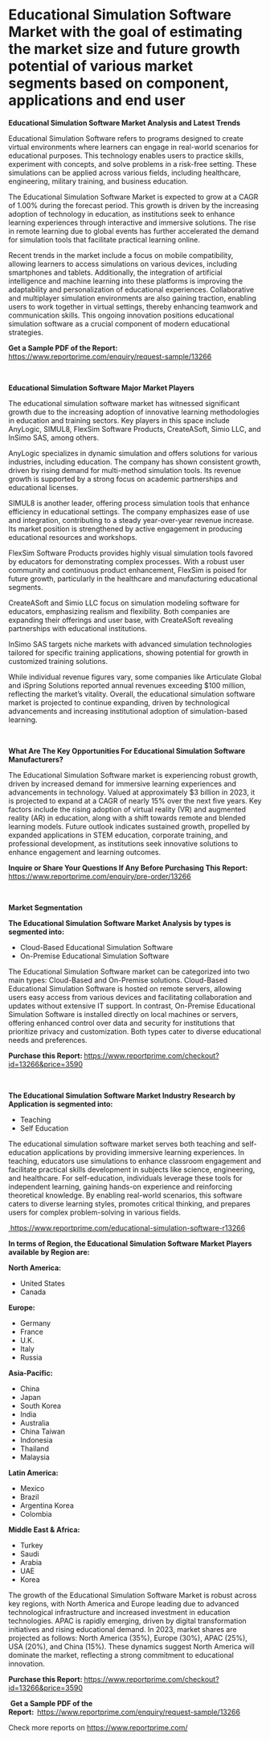 <p><h1>Educational Simulation Software Market with the goal of estimating the market size and future growth potential of various market segments based on component, applications and end user</h1></p><p><strong>Educational Simulation Software Market Analysis and Latest Trends</strong></p>
<p><p>Educational Simulation Software refers to programs designed to create virtual environments where learners can engage in real-world scenarios for educational purposes. This technology enables users to practice skills, experiment with concepts, and solve problems in a risk-free setting. These simulations can be applied across various fields, including healthcare, engineering, military training, and business education.</p><p>The Educational Simulation Software Market is expected to grow at a CAGR of 1.00% during the forecast period. This growth is driven by the increasing adoption of technology in education, as institutions seek to enhance learning experiences through interactive and immersive solutions. The rise in remote learning due to global events has further accelerated the demand for simulation tools that facilitate practical learning online.</p><p>Recent trends in the market include a focus on mobile compatibility, allowing learners to access simulations on various devices, including smartphones and tablets. Additionally, the integration of artificial intelligence and machine learning into these platforms is improving the adaptability and personalization of educational experiences. Collaborative and multiplayer simulation environments are also gaining traction, enabling users to work together in virtual settings, thereby enhancing teamwork and communication skills. This ongoing innovation positions educational simulation software as a crucial component of modern educational strategies.</p></p>
<p><strong>Get a Sample PDF of the Report:&nbsp;</strong> <a href="https://www.reportprime.com/enquiry/request-sample/13266?utm_campaign=3543&utm_medium=2&utm_source=Github&utm_content=ia&utm_term=20032025&utm_id=educational-simulation-software">https://www.reportprime.com/enquiry/request-sample/13266</a></p>
<p>&nbsp;</p>
<p><strong>Educational Simulation Software Major Market Players</strong></p>
<p><p>The educational simulation software market has witnessed significant growth due to the increasing adoption of innovative learning methodologies in education and training sectors. Key players in this space include AnyLogic, SIMUL8, FlexSim Software Products, CreateASoft, Simio LLC, and InSimo SAS, among others. </p><p>AnyLogic specializes in dynamic simulation and offers solutions for various industries, including education. The company has shown consistent growth, driven by rising demand for multi-method simulation tools. Its revenue growth is supported by a strong focus on academic partnerships and educational licenses.</p><p>SIMUL8 is another leader, offering process simulation tools that enhance efficiency in educational settings. The company emphasizes ease of use and integration, contributing to a steady year-over-year revenue increase. Its market position is strengthened by active engagement in producing educational resources and workshops.</p><p>FlexSim Software Products provides highly visual simulation tools favored by educators for demonstrating complex processes. With a robust user community and continuous product enhancement, FlexSim is poised for future growth, particularly in the healthcare and manufacturing educational segments.</p><p>CreateASoft and Simio LLC focus on simulation modeling software for educators, emphasizing realism and flexibility. Both companies are expanding their offerings and user base, with CreateASoft revealing partnerships with educational institutions.</p><p>InSimo SAS targets niche markets with advanced simulation technologies tailored for specific training applications, showing potential for growth in customized training solutions.</p><p>While individual revenue figures vary, some companies like Articulate Global and iSpring Solutions reported annual revenues exceeding $100 million, reflecting the market’s vitality. Overall, the educational simulation software market is projected to continue expanding, driven by technological advancements and increasing institutional adoption of simulation-based learning.</p></p>
<p>&nbsp;</p>
<p><strong>What Are The Key Opportunities For Educational Simulation Software Manufacturers?</strong></p>
<p><p>The Educational Simulation Software market is experiencing robust growth, driven by increased demand for immersive learning experiences and advancements in technology. Valued at approximately $3 billion in 2023, it is projected to expand at a CAGR of nearly 15% over the next five years. Key factors include the rising adoption of virtual reality (VR) and augmented reality (AR) in education, along with a shift towards remote and blended learning models. Future outlook indicates sustained growth, propelled by expanded applications in STEM education, corporate training, and professional development, as institutions seek innovative solutions to enhance engagement and learning outcomes.</p></p>
<p><strong>Inquire or Share Your Questions If Any Before Purchasing This Report:</strong> <a href="https://www.reportprime.com/enquiry/pre-order/13266?utm_campaign=3543&utm_medium=2&utm_source=Github&utm_content=ia&utm_term=20032025&utm_id=educational-simulation-software">https://www.reportprime.com/enquiry/pre-order/13266</a></p>
<p>&nbsp;</p>
<p><strong>Market Segmentation</strong></p>
<p><strong>The Educational Simulation Software Market Analysis by types is segmented into:</strong></p>
<p><ul><li>Cloud-Based Educational Simulation Software</li><li>On-Premise Educational Simulation Software</li></ul></p>
<p><p>The Educational Simulation Software market can be categorized into two main types: Cloud-Based and On-Premise solutions. Cloud-Based Educational Simulation Software is hosted on remote servers, allowing users easy access from various devices and facilitating collaboration and updates without extensive IT support. In contrast, On-Premise Educational Simulation Software is installed directly on local machines or servers, offering enhanced control over data and security for institutions that prioritize privacy and customization. Both types cater to diverse educational needs and preferences.</p></p>
<p><strong>Purchase this Report:&nbsp;</strong><a href="https://www.reportprime.com/checkout?id=13266&price=3590&utm_campaign=3543&utm_medium=2&utm_source=Github&utm_content=ia&utm_term=20032025&utm_id=educational-simulation-software">https://www.reportprime.com/checkout?id=13266&price=3590</a></p>
<p>&nbsp;</p>
<p><strong>The Educational Simulation Software Market Industry Research by Application is segmented into:</strong></p>
<p><ul><li>Teaching</li><li>Self Education</li></ul></p>
<p><p>The educational simulation software market serves both teaching and self-education applications by providing immersive learning experiences. In teaching, educators use simulations to enhance classroom engagement and facilitate practical skills development in subjects like science, engineering, and healthcare. For self-education, individuals leverage these tools for independent learning, gaining hands-on experience and reinforcing theoretical knowledge. By enabling real-world scenarios, this software caters to diverse learning styles, promotes critical thinking, and prepares users for complex problem-solving in various fields.</p></p>
<p><a href="https://www.reportprime.com/educational-simulation-software-r13266?utm_campaign=3543&utm_medium=2&utm_source=Github&utm_content=ia&utm_term=20032025&utm_id=educational-simulation-software">&nbsp;https://www.reportprime.com/educational-simulation-software-r13266</a></p>
<p><strong>In terms of Region, the Educational Simulation Software Market Players available by Region are:</strong></p>
<p>
    <p> <strong> North America: </strong>
        <ul>
            <li>United States</li>
            <li>Canada</li>
        </ul>
        </p> 
    <p> <strong> Europe: </strong>
        <ul>
            <li>Germany</li>
            <li>France</li>
            <li>U.K.</li>
            <li>Italy</li>
            <li>Russia</li>
        </ul>
        </p> 
    <p> <strong> Asia-Pacific: </strong>
        <ul>
            <li>China</li>
            <li>Japan</li>
            <li>South Korea</li>
            <li>India</li>
            <li>Australia</li>
            <li>China Taiwan</li>
            <li>Indonesia</li>
            <li>Thailand</li>
            <li>Malaysia</li>
        </ul>
        </p> 
    <p> <strong> Latin America: </strong>
        <ul>
            <li>Mexico</li>
            <li>Brazil</li>
            <li>Argentina Korea</li>
            <li>Colombia</li>
        </ul>
        </p> 
    <p> <strong> Middle East & Africa: </strong>
        <ul>
            <li>Turkey</li>
            <li>Saudi</li>
            <li>Arabia</li>
            <li>UAE</li>
            <li>Korea</li>
        </ul>
    </p>
    </p>
<p><p>The growth of the Educational Simulation Software Market is robust across key regions, with North America and Europe leading due to advanced technological infrastructure and increased investment in education technologies. APAC is rapidly emerging, driven by digital transformation initiatives and rising educational demand. In 2023, market shares are projected as follows: North America (35%), Europe (30%), APAC (25%), USA (20%), and China (15%). These dynamics suggest North America will dominate the market, reflecting a strong commitment to educational innovation.</p></p>
<p><strong>Purchase this Report: </strong><a href="https://www.reportprime.com/checkout?id=13266&price=3590&utm_campaign=3543&utm_medium=2&utm_source=Github&utm_content=ia&utm_term=20032025&utm_id=educational-simulation-software">https://www.reportprime.com/checkout?id=13266&price=3590</a></p>
<p>&nbsp;<strong>Get a Sample PDF of the Report:&nbsp;&nbsp;</strong><a href="https://www.reportprime.com/enquiry/request-sample/13266?utm_campaign=3543&utm_medium=2&utm_source=Github&utm_content=ia&utm_term=20032025&utm_id=educational-simulation-software">https://www.reportprime.com/enquiry/request-sample/13266</a></p>
<p><strong></strong></p>
<p>Check more reports on <a href="https://www.reportprime.com/?utm_campaign=3543&utm_medium=2&utm_source=Github&utm_content=ia&utm_term=20032025&utm_id=educational-simulation-software">https://www.reportprime.com/</a></p>
